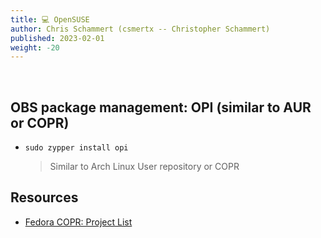 ```yaml
---
title: 💻 OpenSUSE
author: Chris Schammert (csmertx -- Christopher Schammert)
published: 2023-02-01
weight: -20
---
```


<br />

## OBS package management: OPI (similar to AUR or COPR)

- ```sudo zypper install opi```

    > Similar to Arch Linux User repository or COPR

## Resources

- [Fedora COPR: Project List](https://copr.fedorainfracloud.org/coprs/)

